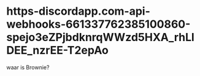 # https-discordapp.com-api-webhooks-661337762385100860-spejo3eZPjbdknrqWWzd5HXA_rhLlDEE_nzrEE-T2epAo
waar is Brownie?
